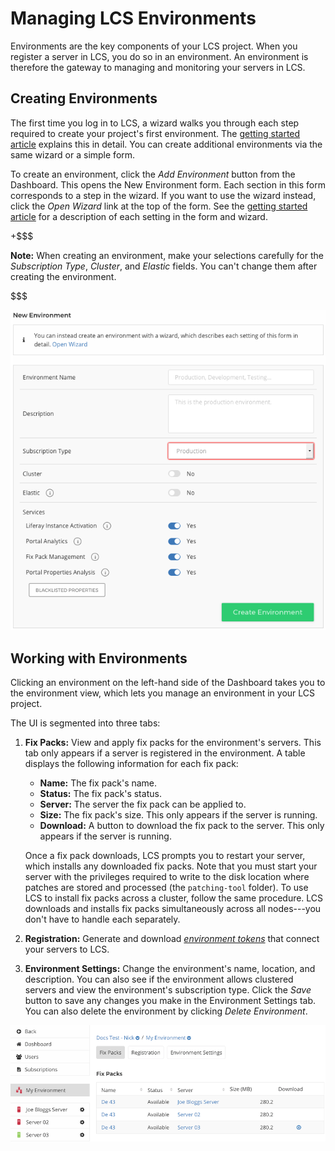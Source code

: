 # Managing LCS Environments [](id=managing-lcs-environments)

Environments are the key components of your LCS project. When you register a 
server in LCS, you do so in an environment. An environment is therefore the 
gateway to managing and monitoring your servers in LCS. 

## Creating Environments [](id=creating-environments)

The first time you log in to LCS, a wizard walks you through each step required 
to create your project's first environment. The 
[getting started article](https://customer.liferay.com/documentation/7.1/deploy/-/official_documentation/deployment/getting-started-with-lcs) 
explains this in detail. You can create additional environments via the same 
wizard or a simple form. 

To create an environment, click the *Add Environment* button from the Dashboard. 
This opens the New Environment form. Each section in this form corresponds to a 
step in the wizard. If you want to use the wizard instead, click the 
*Open Wizard* link at the top of the form. See the 
[getting started article](https://customer.liferay.com/documentation/7.1/deploy/-/official_documentation/deployment/getting-started-with-lcs) 
for a description of each setting in the form and wizard. 

+$$$

**Note:** When creating an environment, make your selections carefully for the 
*Subscription Type*, *Cluster*, and *Elastic* fields. You can't change them 
after creating the environment. 

$$$

![Figure 1: The New Environment form lets you create environments.](../../../images-dxp/lcs-new-environment.png)

## Working with Environments [](id=working-with-environments)

Clicking an environment on the left-hand side of the Dashboard takes you to the
environment view, which lets you manage an environment in your LCS project. 

The UI is segmented into three tabs: 

1.  **Fix Packs:** View and apply fix packs for the environment's servers. This 
    tab only appears if a server is registered in the environment. A table 
    displays the following information for each fix pack: 

    -   **Name:** The fix pack's name.
    -   **Status:** The fix pack's status.
    -   **Server:** The server the fix pack can be applied to.
    -   **Size:** The fix pack's size. This only appears if the server is 
        running. 
    -   **Download:** A button to download the fix pack to the server. This only 
        appears if the server is running. 

    Once a fix pack downloads, LCS prompts you to restart your server, which 
    installs any downloaded fix packs. Note that you must start your server with 
    the privileges required to write to the disk location where patches are 
    stored and processed (the `patching-tool` folder). To use LCS to install fix 
    packs across a cluster, follow the same procedure. LCS downloads and
    installs fix packs simultaneously across all nodes---you don't have to
    handle each separately. 

2.  **Registration:** Generate and download 
    [*environment tokens*](https://customer.liferay.com/documentation/7.1/deploy/-/official_documentation/deployment/understanding-environment-tokens) 
    that connect your servers to LCS. 

3.  **Environment Settings:** Change the environment's name, location, and
    description. You can also see if the environment allows clustered servers
    and view the environment's subscription type. Click the *Save* button to
    save any changes you make in the Environment Settings tab. You can also
    delete the environment by clicking *Delete Environment*. 

![Figure 2: The LCS environment view shows an overview of an LCS environment.](../../../images-dxp/lcs-environment-view.png)
